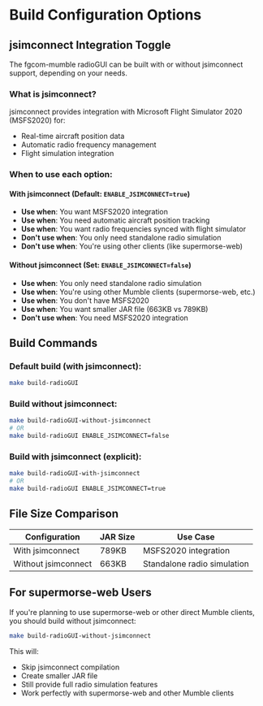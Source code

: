 # Build Configuration Options

## jsimconnect Integration Toggle

The fgcom-mumble radioGUI can be built with or without jsimconnect support, depending on your needs.

### What is jsimconnect?

jsimconnect provides integration with Microsoft Flight Simulator 2020 (MSFS2020) for:
- Real-time aircraft position data
- Automatic radio frequency management
- Flight simulation integration

### When to use each option:

#### **With jsimconnect** (Default: `ENABLE_JSIMCONNECT=true`)
- **Use when**: You want MSFS2020 integration
- **Use when**: You need automatic aircraft position tracking
- **Use when**: You want radio frequencies synced with flight simulator
- **Don't use when**: You only need standalone radio simulation
- **Don't use when**: You're using other clients (like supermorse-web)

#### **Without jsimconnect** (Set: `ENABLE_JSIMCONNECT=false`)
- **Use when**: You only need standalone radio simulation
- **Use when**: You're using other Mumble clients (supermorse-web, etc.)
- **Use when**: You don't have MSFS2020
- **Use when**: You want smaller JAR file (663KB vs 789KB)
- **Don't use when**: You need MSFS2020 integration

## Build Commands

### Default build (with jsimconnect):
```bash
make build-radioGUI
```

### Build without jsimconnect:
```bash
make build-radioGUI-without-jsimconnect
# OR
make build-radioGUI ENABLE_JSIMCONNECT=false
```

### Build with jsimconnect (explicit):
```bash
make build-radioGUI-with-jsimconnect
# OR
make build-radioGUI ENABLE_JSIMCONNECT=true
```

## File Size Comparison

| Configuration | JAR Size | Use Case |
|---------------|----------|----------|
| With jsimconnect | 789KB | MSFS2020 integration |
| Without jsimconnect | 663KB | Standalone radio simulation |

## For supermorse-web Users

If you're planning to use supermorse-web or other direct Mumble clients, you should build without jsimconnect:

```bash
make build-radioGUI-without-jsimconnect
```

This will:
- Skip jsimconnect compilation
- Create smaller JAR file
- Still provide full radio simulation features
- Work perfectly with supermorse-web and other Mumble clients
